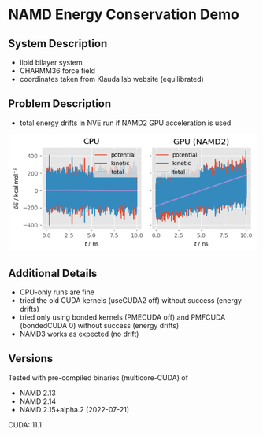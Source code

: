 # NAMD Energy Conservation Demo

## System Description

* lipid bilayer system
* CHARMM36 force field
* coordinates taken from Klauda lab website (equilibrated)

## Problem Description

* total energy drifts in NVE run if NAMD2 GPU acceleration is used

![total energy drift](plots.png)

## Additional Details

* CPU-only runs are fine
* tried the old CUDA kernels (useCUDA2 off) without success (energy drifts)
* tried only using bonded kernels (PMECUDA off) and PMFCUDA (bondedCUDA 0) without success (energy drifts)
* NAMD3 works as expected (no drift)

## Versions

Tested with pre-compiled binaries (multicore-CUDA) of

* NAMD 2.13
* NAMD 2.14
* NAMD 2.15+alpha.2 (2022-07-21)

CUDA: 11.1



